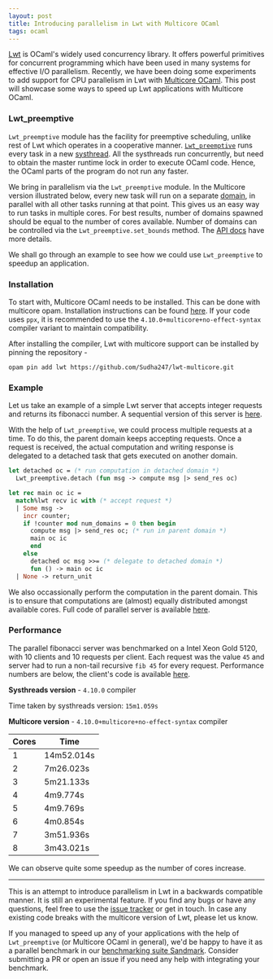 ```yaml
---
layout: post
title: Introducing parallelism in Lwt with Multicore OCaml
tags: ocaml
---
```


[Lwt](https://ocsigen.org/lwt/) is OCaml's widely used concurrency
library. It offers powerful primitives for concurrent programming which have
been used in many systems for effective I/O parallelism.
Recently, we have been doing some experiments to add support for CPU
parallelism in Lwt with [Multicore OCaml](https://github.com/ocaml-multicore/ocaml-multicore).
This post will showcase some ways to speed up Lwt applications with Multicore
OCaml.

### Lwt_preemptive

`Lwt_preemptive` module has the facility for preemptive scheduling, unlike rest
of Lwt which operates in a cooperative manner.
[`Lwt_preemptive`](https://ocsigen.org/lwt/5.2.0/api/Lwt_preemptive) runs every task in a new [systhread](https://caml.inria.fr/pub/docs/manual-ocaml/libref/Thread.html).
All the systhreads run concurrently, but need to obtain the master runtime lock in order to execute OCaml code. Hence, the OCaml parts of the program do not run any faster.

We bring in parallelism via the `Lwt_preemptive` module.
In the Multicore version illustrated below, every new task will run on a
separate [domain](https://github.com/ocaml-multicore/ocaml-multicore/blob/parallel_minor_gc/stdlib/domain.mli),
in parallel with all other tasks running at that point. This gives us an easy
way to run tasks in multiple cores. For best results, number of
domains spawned should be equal to the number of cores available. Number of
domains can be controlled via the `Lwt_preemptive.set_bounds` method. The
[API docs](https://github.com/Sudha247/lwt-multicore/blob/master/src/unix/lwt_preemptive.mli) have more details.

We shall go through an example to see how we could use `Lwt_preemptive`
to speedup an application.

### Installation

To start with, Multicore OCaml needs to be installed. This can be done with
multicore opam. Installation instructions can be found [here](https://github.com/ocaml-multicore/multicore-opam#install-multicore-ocaml). If your
code uses `ppx`, it is recommended to use the
`4.10.0+multicore+no-effect-syntax` compiler variant to maintain compatibility.

After installing the compiler, Lwt with multicore support can be installed by
pinning the repository -

```
opam pin add lwt https://github.com/Sudha247/lwt-multicore.git
```

### Example

Let us take an example of a simple Lwt server that accepts integer requests and
returns its fibonacci number. A sequential version of this server is
[here](https://github.com/Sudha247/code-samples/blob/master/lwt-server/fib.ml).

With the help of `Lwt_preemptive`, we could process multiple requests at a time.
To do this, the parent domain keeps accepting requests. Once a request is
received, the actual computation and writing response is delegated to a
detached task that gets executed on another domain.

```ocaml
let detached oc = (* run computation in detached domain *)
  Lwt_preemptive.detach (fun msg -> compute msg |> send_res oc)

let rec main oc ic =
  match%lwt recv ic with (* accept request *)
  | Some msg ->
    incr counter;
    if !counter mod num_domains = 0 then begin
      compute msg |> send_res oc; (* run in parent domain *)
      main oc ic
      end
    else
      detached oc msg >>= (* delegate to detached domain *)
      fun () -> main oc ic
  | None -> return_unit
```

We also occassionally perform the computation in the parent domain. This is to
ensure that computations are (almost) equally distributed amongst available
cores. Full code of parallel server is available [here](https://github.com/Sudha247/code-samples/blob/master/lwt-server/fibp.ml).

### Performance

The parallel fibonacci server was benchmarked on a Intel Xeon Gold 5120, with 
10 clients and 10 requests per client. Each request was the value `45` and 
server had to run a non-tail recursive `fib 45` for every request. 
Performance numbers are below, the client's code is available
[here](https://github.com/Sudha247/code-samples/blob/master/lwt-server/client.ml).

**Systhreads version** - `4.10.0` compiler

Time taken by systhreads version: `15m1.059s`

**Multicore version** - `4.10.0+multicore+no-effect-syntax` compiler

| Cores | Time       |
|-------|------------|
| 1     | 14m52.014s |
| 2     | 7m26.023s  |
| 3     | 5m21.133s  |
| 4     | 4m9.774s   |
| 5     | 4m9.769s   |
| 6     | 4m0.854s   |
| 7     | 3m51.936s  |
| 8     | 3m43.021s  |

We can observe quite some speedup as the number of cores increase.

---

This is an attempt to introduce parallelism in Lwt in a backwards compatible
manner. It is still an experimental feature. If you find any bugs or have any
questions, feel free to use the [issue tracker](https://github.com/Sudha247/lwt-multicore/issues) or get in touch. In case any existing code breaks with the
multicore version of Lwt, please let us know.

If you managed to speed up any of your applications with the help of
`Lwt_preemptive` (or Multicore OCaml in general), we'd be happy to have it as a
parallel benchmark in our [benchmarking suite Sandmark](https://github.com/ocaml-bench/sandmark).
Consider submitting a PR or open an issue if you need any help with integrating
your benchmark.  
